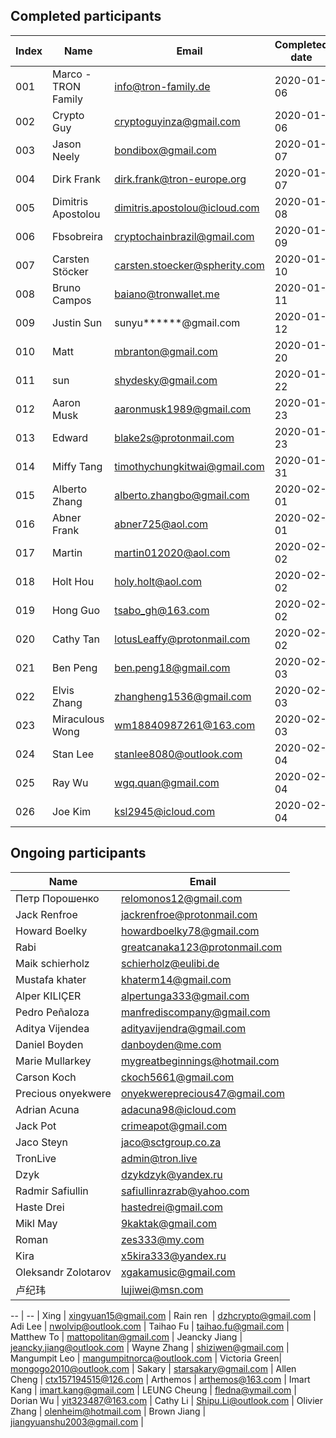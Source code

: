 ## Completed participants

Index | Name | Email | Completed date
------------ |------------ | ------------- | -------------
001 | Marco - TRON Family | info@tron-family.de | 2020-01-06
002 | Crypto Guy | cryptoguyinza@gmail.com | 2020-01-06
003 | Jason Neely | bondibox@gmail.com | 2020-01-07
004 | Dirk Frank | dirk.frank@tron-europe.org | 2020-01-07
005 | Dimitris Apostolou | dimitris.apostolou@icloud.com | 2020-01-08
006 | Fbsobreira| cryptochainbrazil@gmail.com | 2020-01-09
007 | Carsten Stöcker| carsten.stoecker@spherity.com | 2020-01-10
008 | Bruno Campos | baiano@tronwallet.me | 2020-01-11
009 | Justin Sun | sunyu******@gmail.com | 2020-01-12
010 | Matt   | mbranton@gmail.com | 2020-01-20
011 | sun   | shydesky@gmail.com | 2020-01-22
012 | Aaron Musk| aaronmusk1989@gmail.com | 2020-01-23
013 | Edward | blake2s@protonmail.com | 2020-01-23
014 | Miffy Tang | timothychungkitwai@gmail.com | 2020-01-31
015 | Alberto Zhang | alberto.zhangbo@gmail.com | 2020-02-01
016 | Abner Frank   | abner725@aol.com          | 2020-02-01
017 | Martin   | martin012020@aol.com          | 2020-02-02
018 | Holt Hou | holy.holt@aol.com      | 2020-02-02
019 | Hong Guo | tsabo_gh@163.com      | 2020-02-02
020 | Cathy Tan | lotusLeaffy@protonmail.com      | 2020-02-02
021 | Ben Peng | ben.peng18@gmail.com     | 2020-02-03
022 | Elvis Zhang | zhangheng1536@gmail.com     | 2020-02-03
023 | Miraculous Wong | wm18840987261@163.com      | 2020-02-03
024 |   Stan Lee      | stanlee8080@outlook.com    | 2020-02-04
025 |   Ray Wu        | wgq.quan@gmail.com         | 2020-02-04
026 |   Joe Kim       | ksl2945@icloud.com         | 2020-02-04
## Ongoing participants

Name | Email |
------------ | ------------- |
Петр Порошенко   | relomonos12@gmail.com |
Jack Renfroe   | jackrenfroe@protonmail.com |
Howard Boelky | howardboelky78@gmail.com |
Rabi | greatcanaka123@protonmail.com |
Maik schierholz | schierholz@eulibi.de |
Mustafa khater | khaterm14@gmail.com |
Alper KILIÇER |alpertunga333@gmail.com |
Pedro Peñaloza | manfrediscompany@gmail.com |
Aditya Vijendea |adityavijendra@gmail.com |
Daniel Boyden | danboyden@me.com|
Marie Mullarkey | mygreatbeginnings@hotmail.com|
Carson Koch |  ckoch5661@gmail.com |
Precious onyekwere | onyekwereprecious47@gmail.com |
Adrian Acuna | adacuna98@icloud.com |
Jack Pot | crimeapot@gmail.com |
Jaco Steyn | jaco@sctgroup.co.za |
TronLive | admin@tron.live |
Dzyk | dzykdzyk@yandex.ru |
Radmir Safiullin | safiullinrazrab@yahoo.com |
Haste Drei | hastedrei@gmail.com |
Mikl May  |  9kaktak@gmail.com | 
Roman     |  zes333@my.com  |
Kira      |  x5kira333@yandex.ru |
Oleksandr Zolotarov | xgakamusic@gmail.com |
卢纪玮   |  lujiwei@msn.com |

-- | -- |
Xing          | xingyuan15@gmail.com          |
Rain ren      | dzhcrypto@gmail.com           |
Adi Lee       | nwolvip@outlook.com           |
Taihao Fu     | taihao.fu@gmail.com           |
Matthew To    | mattopolitan@gmail.com        |
Jeancky Jiang | jeancky.jiang@outlook.com     |
Wayne Zhang   | shiziwen@gmail.com            |
Mangumpit Leo | mangumpitnorca@outlook.com    |
Victoria Green| mongogo2010@outlook.com       |
Sakary        | starsakary@gmail.com          |
Allen Cheng   | ctx157194515@126.com          |
Arthemos      | arthemos@163.com              |
Imart Kang    | imart.kang@gmail.com          |
LEUNG Cheung  | fledna@ymail.com              |
Dorian Wu     | yit323487@163.com             |
Cathy Li      | Shipu.Li@outlook.com          |
Olivier Zhang | olenheim@hotmail.com          |
Brown Jiang   | jiangyuanshu2003@gmail.com    |
